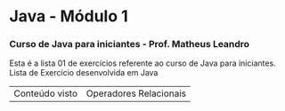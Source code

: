# Java - Módulo 1
### Curso de Java para iniciantes - Prof. Matheus Leandro
Esta é a lista 01 de exercícios referente ao curso de Java para iniciantes. <br>Lista de Exercício desenvolvida em Java

<table>
<t>
  <td>Conteúdo visto</td>
</t>
<td>Operadores Relacionais</td>
